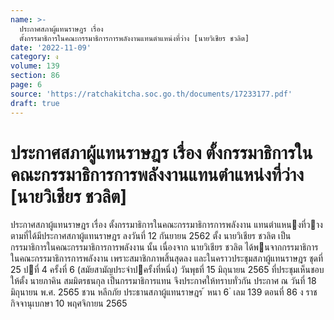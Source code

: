 ```yaml
---
name: >-
  ประกาศสภาผู้แทนราษฎร เรื่อง
  ตั้งกรรมาธิการในคณะกรรมาธิการการพลังงานแทนตำแหน่งที่ว่าง [นายวิเชียร ชวลิต]
date: '2022-11-09'
category: ง
volume: 139
section: 86
page: 6
source: 'https://ratchakitcha.soc.go.th/documents/17233177.pdf'
draft: true
---
```


# ประกาศสภาผู้แทนราษฎร เรื่อง ตั้งกรรมาธิการในคณะกรรมาธิการการพลังงานแทนตำแหน่งที่ว่าง [นายวิเชียร ชวลิต]

ประกาศสภาผู้แทนราษฎร เรื่อง ตั้งกรรมาธิการในคณะกรรมาธิการการพลังงาน แทนตําแหนงที่วาง ตามที่ได้มีประกาศสภาผู้แทนราษฎร ลงวันที่ 12 กันยายน 2562 ตั้ง นายวิเชียร ชวลิต เป็นกรรมาธิการในคณะกรรมาธิการการพลังงาน นั้น เนื่องจาก นายวิเชียร ชวลิต ได้พนจากกรรมาธิการในคณะกรรมาธิการการพลังงาน เพราะสมาชิกภาพสิ้นสุดลง และในคราวประชุมสภาผู้แทนราษฎร ชุดที่ 25 ปที่ 4 ครั้งที่ 6 (สมัยสามัญประจําปครั้งที่หนึ่ง) วันพุธที่ 15 มิถุนายน 2565 ที่ประชุมเห็นชอบให้ตั้ง นายภาคิน สมมิตรธนกุล เป็นกรรมาธิการแทน จึงประกาศให้ทราบทั่วกัน ประกาศ ณ วันที่ 18 มิถุนายน พ.ศ. 2565 ชวน หลีกภัย ประธานสภาผู้แทนราษฎร ้ หนา 6 ่ เลม 139 ตอนที่ 86 ง ราชกิจจานุเบกษา 10 พฤศจิกายน 2565

